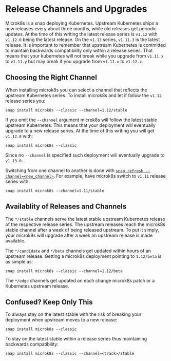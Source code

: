 # Release Channels and Upgrades

Microk8s is a snap deploying Kubernetes. Upstream Kubernetes ships a new releases every about three months, while old releases get periodic updates. At the time of this writing the latest release series is `v1.12` with `v1.12.0` being the latest release. On the `v1.13` series, `v1.11.3` is the latest release. It is important to remember that upstream Kubernetes is committed to maintain backwards compatibility only within a release series. That means that your kubernetes will not break while you upgrade from `v1.11.x` to `v1.11.y` but may break if you upgrade from `v1.11.x` to `v1.12.z`.


## Choosing the Right Channel

When installing microk8s you can select a channel that reflects the upstream Kubernetes series. To install microk8s and let if follow the `v1.12` release series you:

```
snap install microk8s --classic --channel=1.12/stable
```

If you omit the `--channel` argument microk8s will follow the latest stable upstream Kubernetes. This means that your deployment will eventually upgrade to a new release series. At the time of this writing you will get `v1.12.0` with:

```
snap install microk8s --classic
```

Since no `--channel` is specified such deployment will eventually upgrade to `v1.13.0`.


Switching from one channel to another is done with [`snap refresh --channel=<new_channel>`](https://docs.snapcraft.io/reference/snap-command#refresh). For example, have microk8s switch to `v1.11` release series with:

```
snap install microk8s --channel=1.11/stable
```

## Availablity of Releases and Channels

The `*/stable` channels serve the latest stable upstream Kubernetes release of the respective release series. The upstream releases reach the microk8s stable channel after a week of being released upstream. To put it simply, your microk8s will upgrade after a week an upstream release is made available.

The `*/candidate` and `*/beta` channels get updated within hours of an upstream release. Getting a microk8s deployment pointing to `1.12/beta` is as simple as:

```
snap install microk8s --classic --channel=1.12/beta
```

The `*/edge` channels get updated on each change microk8s patch or a Kubernetes upstream release.

## Confused? Keep Only This

To always stay on the latest stable with the risk of breaking your deployment when upstream moves to a new release:

```
snap install microk8s --classic
```

To stay on the latest stable within a release series thus maintaining backwards compatibility:

```
snap install microk8s --classic --channel=<track>/stable
```
